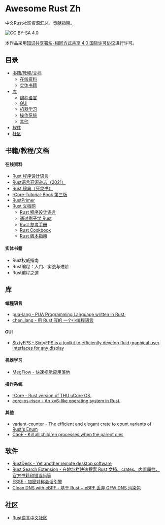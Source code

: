 # Awesome Rust Zh

中文Rust社区资源汇总，[贡献指南](CONTRIBUTING.md)。

![CC BY-SA 4.0](https://licensebuttons.net/l/by-sa/4.0/88x31.png)

本作品采用<a rel="license" href="http://creativecommons.org/licenses/by-sa/4.0/">知识共享署名-相同方式共享 4.0 国际许可协议</a>进行许可。

## 目录

- [书籍/教程/文档](#书籍教程文档)
  - [在线资料](#在线资料)
  - [实体书籍](#实体书籍)
- [库](#库)
  - [编程语言](#编程语言)
  - [GUI](#GUI)
  - [机器学习](#机器学习)
  - [操作系统](#操作系统)
  - [其他](#其他)
- [软件](#软件)
- [社区](#社区)

## 书籍/教程/文档

#### 在线资料

- [Rust 程序设计语言](https://kaisery.github.io/trpl-zh-cn/)
- [Rust语言开源杂志（2021）](https://rustmagazine.github.io/rust_magazine_2021/)
- [Rust 秘典（死灵书）](https://nomicon.purewhite.io/)
- [rCore-Tutorial-Book 第三版](https://rcore-os.github.io/rCore-Tutorial-Book-v3/)
- [RustPrimer](https://rustcc.gitbooks.io/rustprimer/content/)
- [Rust 文档网](https://rustwiki.org/)
  - [Rust 程序设计语言](https://rustwiki.org/zh-CN/book)
  - [通过例子学 Rust](https://rustwiki.org/zh-CN/rust-by-example)
  - [Rust 参考手册](https://rustwiki.org/zh-CN/reference)
  - [Rust Cookbook](https://rustwiki.org/zh-CN/rust-cookbook)
  - [Rust 版本指南](https://rustwiki.org/zh-CN/edition-guide)

#### 实体书籍

- Rust权威指南
- Rust编程：入门、实战与进阶
- Rust编程之道

## 库

#### 编程语言

- [pua-lang - PUA Programming Language written in Rust.](https://github.com/flaneur2020/pua-lang)
- [chen_lang - 用 Rust 写的 一个小编程语言](https://github.com/zuisong/chen_lang)

#### GUI

- [SixtyFPS - SixtyFPS is a toolkit to efficiently develop fluid graphical user interfaces for any display](https://github.com/sixtyfpsui/sixtyfps.git)

#### 机器学习

- [MegFlow - 快速视觉应用落地](https://github.com/MegEngine/MegFlow)

#### 操作系统

- [rCore - Rust version of THU uCore OS.](https://github.com/rcore-os/rCore)
- [core-os-riscv - An xv6-like operating system in Rust.](https://github.com/skyzh/core-os-riscv)

#### 其他

- [variant-counter - The efficient and elegant crate to count variants of Rust's Enum](https://github.com/Folyd/variant-counter)
- [CaoE - Kill all children processes when the parent dies](https://github.com/wayslog/caoe)

## 软件

- [RustDesk - Yet another remote desktop software](https://rustdesk.com/)
- [Rust Search Extension - 在地址栏快速搜索 Rust 文档、crates、内置属性、官方书籍和错误码等](https://github.com/huhu/rust-search-extension)
- [ESSE - 加密对称会话引擎](https://github.com/CympleTech/esse)
- [Clean DNS with eBPF - 基于 Rust + eBPF 丢弃 GFW DNS 污染包](https://github.com/ihciah/clean-dns-bpf)

## 社区

- [Rust语言中文社区](https://rustcc.cn/)
